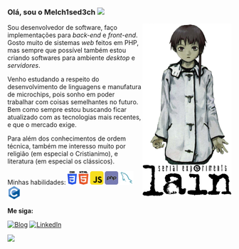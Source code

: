 ### Olá, sou o Melch1sed3ch <img src="https://media.giphy.com/media/mGcNjsfWAjY5AEZNw6/giphy.gif" width="40"> 

<img align='right' src="lain-1.png" width="200" >

<p>
  Sou desenvolvedor de software, faço implementações para <i>back-end</i> e <i>front-end</i>. Gosto muito de sistemas <i>web</i> feitos em PHP, mas sempre que  possível também estou criando softwares para ambiente <i>desktop</i> e <i>servidores</i>.
  
  Venho estudando a respeito do desenvolvimento de linguagens e manufatura de microchips, pois sonho em poder trabalhar com coisas semelhantes no futuro. Bem como sempre estou buscando ficar atualizado com as tecnologias mais recentes, e que o mercado exige.

  Para além dos conhecimentos de ordem técnica, também me interesso muito por religião (em especial o Cristianimo), e literatura (em especial os clássicos).

  Minhas habilidades: 
    <img src="css-a.png"  height="30px" title="CSS 3" />
    <img src="html5.png"  height="30px" title="HTML 5" />
    <img src="js.png"     height="30px" title="Javascript" />
    <img src="php.png"    height="30px" title="PHP" />
    <img src="mysqld.png" height="30px" title="MySQL" />
    <img src="c.png"      height="30px" title="C" />
    
</p>


<p align="left"><b>Me siga:</b></p>

[![Blog](https://img.shields.io/badge/Blog-444444?style=for-the-badge&logo=github&logoColor=white)](https://melchisedech333.github.io/)
[![LinkedIn](https://img.shields.io/badge/LinkedIn-0077B5?style=for-the-badge&logo=linkedin&logoColor=white)](https://www.linkedin.com/in/melchisedech-rex-724152235/)

<div>
  <a href="https://github.com/melchisedech333">
    <img height="180em" src="https://github-readme-stats.vercel.app/api?username=melchisedech333&show_icons=true&theme=tokyonight&include_all_commits=true&count_private=true" />
  </a>
</div>


